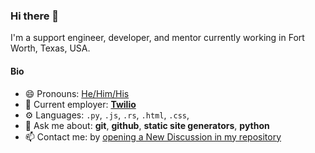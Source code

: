 ### Hi there 👋

I'm a support engineer, developer, and mentor currently working in Fort Worth, Texas, USA.

#### Bio

- 😄 Pronouns: [He/Him/His](https://pronoun.is/he)
- 🏢 Current employer: [**Twilio**](https://www.twilio.com)
- ⚙️ Languages: `.py`, `.js`, `.rs`, `.html`, `.css`,
- 💬 Ask me about: **git**, **github**, **static site generators**, **python**
- 📫 Contact me: by [opening a New Discussion in my repository](https://github.com/birdcar/birdcar/discussions/new)
